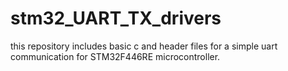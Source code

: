 # stm32_UART_TX_drivers

this repository includes basic c and header files for a simple uart communication for STM32F446RE microcontroller.
